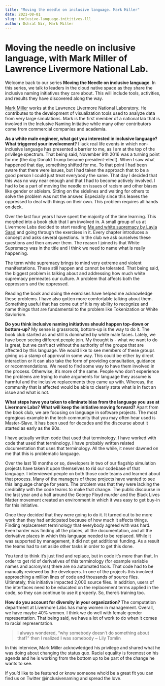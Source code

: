 ```yaml
---
title: "Moving the needle on inclusive language. Mark Miller"
date: 2021-08-01
slug: inclusive-language-inititives-lll
author: Oshrat Nir, Mark Miller
---
```



# Moving the needle on inclusive language, with Mark Miller of Lawrence Livermore National Lab.

Welcome back to our series **Moving the Needle on inclusive language**. In this series, we talk to leaders in the cloud native space as they share the inclusive naming
initiatives they care about. This will include tools, activities, and results they have discovered along the way.

[Mark Miller](https://www.linkedin.com/in/mark-miller-8a1742163/) works at the Lawrence Livermore National Laboratory. He contributes to the development of visualization
tools  used to analyze data from very large simulations. Mark is the first member of a national lab that is involved in the Inclusive Naming Initiative while many other contributors 
come from commercial companies and academia.

**As a white male engineer, what got you interested in inclusive language? What triggered your involvement?**
I lack real life events in which non-inclusive language has presented a barrier to me, as I am at the top of the privilege spectrum. That being said, November 9th 2016 was
a turning point for me (the day Donald Trump became president-elect). When I saw what happened that day, something shifted for me. To that point I had been aware that there
were issues, but I had taken the approach that to be a good person I could just treat everybody the same. That day I decided that this was no way near enough and
that I had to become actively involved. I  had to be a part of moving the needle on issues of racism and other biases like gender or ableism. Sitting on the sidelines and
waiting for others to solve the problem was not the answer. Especially since this leaves the oppressed to deal with things on their own. This problem requires all hands on
deck.

Over the last four years I have spent the majority of the time learning. This morphed into a book club that I am involved in. A small group of us at Livermore Labs decided
to start reading [Me and white supremacy by Layla Saad](https://www.meandwhitesupremacybook.com/) and going through the exercises in it. Every chapter introduces a concept
and asks several questions. In the club we ask ourselves these questions and then answer them. The reason I joined is that White Supremacy was in the title and I think we
need to name what is really happening.

The term white supremacy brings to mind very extreme and violent manifestations. These still happen and cannot be tolerated. That being said, the biggest problem is talking
about and addressing how much white supremacy permeates our culture. A problem that affects both the oppressors and the oppressed. 

Reading the book and doing the exercises have helped me acknowledge these problems. I have also gotten more comfortable talking about them. Something useful that has come
out of it is my ability to recognize and name things that are fundamental to the problem like Tokenization or White Saviorism.

**Do you think inclusive naming initiatives should happen top-down or bottom-up?**
My sense is grassroots, bottom-up is the way to do it. The book club started as and still is dominated by white male faces. Lately, we have been seeing different people
join. My thought is - what we want to do is great, but we can’t act without the authority of the groups that are affected by this language. We would like to see members of
these groups giving us a stamp of approval in some way. This could be either by direct interaction or it can also take the form of providing consultation, guidance or
recommendations. We need to find some way to have them involved in the process. Otherwise, it’s more of the same. People who don’t experience the problems
are trying to make arguments for language they assume is harmful and the inclusive replacements they came up with. Whereas, the community that is affected would be able to
clearly state what is in fact an issue and what is not.

**What steps have you taken to eliminate bias from the language you use at Livermore Labs? What will keep the initiative moving forward?**
Apart from the book club, we are focusing on language in software projects. The most egregious example in the tech community that you may often hear used is Master-Slave.
It has been used for decades and the discourse about it started as early as the 90s.

I have actually written code that used that terminology. I have worked with code that used that terminology. I have probably written related documentation that uses that
terminology. All the while, it never dawned on me that this is problematic language.

Over the last 18 months or so, developers in two of our flagship simulation projects have taken it upon themselves to rid our codebase of that language. I interviewed
people on both those code teams and learned about that process. Many of the managers of these projects have wanted to see this language change for years. The problem
was that they were lacking the credibility with the code teams to make that change. The public discourse in the last year and a half around the George Floyd murder and the
Black Lives Matter movement created an environment in which it was easy to get buy-in for this initiative.

Once they decided that they were going to do it. It turned out to be more work than they had anticipated because of how much it affects things. Finding replacement
terminology that everybody agreed with was hard. Even harder was finding all the places, all the documentation, and all the derivative places in which this language
needed to be replaced. While it was supported by management, it did not get additional funding. As a result the teams had to
set aside other tasks in order to get this done.

You tend to think it’s just find and replace, but in code it’s more than that. In order to get rid of derivatives of this terminology (for example variable names and
acronyms) there are no automated tools. That code had to be manually reviewed by the developers. In one of the projects this involved approaching a million lines of code
and thousands of source files. Ultimately, this initiative impacted 2,000 source files. In addition, users of the interfaces need to be educated on the replacement terms
applied in the code, so they can continue to use it properly. So, there’s training too.

**How do you account for diversity in your organization?**
The computation department at Livermore Labs has many women in management. Overall, we have maybe 40% women. I think we do well with female gender representation. That
being said, we have a lot of work to do when it comes to racial representation.

>I always wondered, “why somebody doesn’t do something about that?" then I realized I was somebody  ~ Lily Tomlin

In this interview, Mark Miller acknowledged his privilege and shared what he was doing about changing the status quo. Racial equality is foremost on his agenda and he is
working from the bottom up to be part of the change he wants to see.

If you’d like to be featured or know someone who’d be a great fit you can find us on Twitter @inclusivenaming and spread the love.
